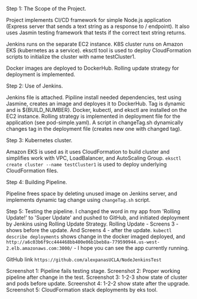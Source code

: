 
Step 1: The Scope of the Project.

Project implements CI/CD framework for simple Node.js application (Express server that sends a text string as a response to / endpoint). It also uses Jasmin testing framework that tests if the correct text string returns. 

Jenkins runs on the separate EC2 instance. K8S cluster runs on Amazon EKS (kubernetes as a service). eksctl tool is used to deploy CloudFormation scripts to
initialize the cluster with name testCluster1. 

Docker images are deployed to DockerHub. Rolling update strategy for deployment is implemented. 

Step 2: Use of Jenkins. 

Jenkins file is attached. Pipiline install needed dependencies, test using Jasmine,
creates an image and deployes it to DockerHub. Tag is dynamic and is ${BUILD_NUMBER}. Docker, kubectl, and eksctl are installed on the EC2 instance. Rolling strategy is implemented in deployment file for the application (see pod-simple.yaml). A script in changeTag.sh dynamically changes tag in the deployment file (creates new one with changed tag). 

Step 3: Kubernetes cluster. 

Amazon EKS is used as it uses CloudFormation to build cluster and simplifies work with VPC, LoadBalancer, and AutoScaling Group. `eksctl create cluster --name testCluster1` is used to deploy underlying CloudFormation files. 

Step 4: Building Pipeline. 

Pipeline frees space by deleting unused image on Jenkins server, and implements dynamic tag change using `changeTag.sh` script. 

Step 5: Testing the pipeline. 
I changed the word in my app from 'Rolling Update!' to 'Super Update' and pushed 
to GitHub, and initiated deployment by Jenkins using Rolling Update Strategy. 
Rolling Update - Screens 3 - shows before the update. And Screens 4 - after the update. `kubectl describe deployments` shows change in the docker imaged deployed, and `http://a6c03b6f9cc444468bb400e06b1beb8a-779590944.us-west-2.elb.amazonaws.com:3000/` - I hope you can see the app currently running. 


GitHub link `https://github.com/alexpanasUCLA/NodeJenkinsTest`




Screenshot 1: Pipeline fails testing stage. 
Screenshot 2: Proper working pipeline after change in the test. 
Screenshot 3: 1-2-3 show state of cluster and pods before update. 
Screenshot 4: 1-2-2 show state after the upgrade. 
Screenshot 5: CloudFormation stack deployments by eks tool. 







